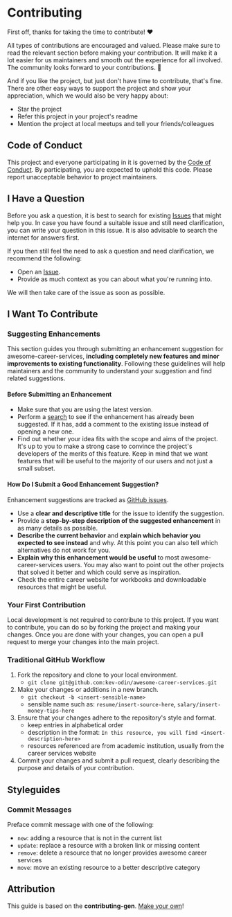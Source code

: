 # Contributing

First off, thanks for taking the time to contribute! ❤️

All types of contributions are encouraged and valued. Please make sure to read the relevant section before making your contribution. It will make it a lot easier for us maintainers and smooth out the experience for all involved. The community looks forward to your contributions. 🎉

And if you like the project, but just don't have time to contribute, that's fine. There are other easy ways to support the project and show your appreciation, which we would also be very happy about:

 - Star the project
 - Refer this project in your project's readme
 - Mention the project at local meetups and tell your friends/colleagues

## Code of Conduct

This project and everyone participating in it is governed by the
[Code of Conduct](CODE_OF_CONDUCT.md). By participating, you are expected to uphold this code. Please report unacceptable behavior to project maintainers.

## I Have a Question

Before you ask a question, it is best to search for existing [Issues](https://github.com/kev-odin/awesome-career-services/issues) that might help you. In case you have found a suitable issue and still need clarification, you can write your question in this issue. It is also advisable to search the internet for answers first.

If you then still feel the need to ask a question and need clarification, we recommend the following:

- Open an [Issue](https://github.com/kev-odin/awesome-career-services/issues/new).
- Provide as much context as you can about what you're running into.

We will then take care of the issue as soon as possible.

## I Want To Contribute

### Suggesting Enhancements

This section guides you through submitting an enhancement suggestion for awesome-career-services, **including completely new features and minor improvements to existing functionality**. Following these guidelines will help maintainers and the community to understand your suggestion and find related suggestions.

#### Before Submitting an Enhancement

- Make sure that you are using the latest version.
- Perform a [search](https://github.com/kev-odin/awesome-career-services/issues) to see if the enhancement has already been suggested. If it has, add a comment to the existing issue instead of opening a new one.
- Find out whether your idea fits with the scope and aims of the project. It's up to you to make a strong case to convince the project's developers of the merits of this feature. Keep in mind that we want features that will be useful to the majority of our users and not just a small subset.

#### How Do I Submit a Good Enhancement Suggestion?

Enhancement suggestions are tracked as [GitHub issues](https://github.com/kev-odin/awesome-career-services/issues).

- Use a **clear and descriptive title** for the issue to identify the suggestion.
- Provide a **step-by-step description of the suggested enhancement** in as many details as possible.
- **Describe the current behavior** and **explain which behavior you expected to see instead** and why. At this point you can also tell which alternatives do not work for you.
- **Explain why this enhancement would be useful** to most awesome-career-services users. You may also want to point out the other projects that solved it better and which could serve as inspiration.
- Check the entire career website for workbooks and downloadable resources that might be useful.

### Your First Contribution
Local development is not required to contribute to this project. If you want to contribute, you can do so by forking the project and making your changes. Once you are done with your changes, you can open a pull request to merge your changes into the main project.

### Traditional GitHub Workflow

1. Fork the repository and clone to your local environment.
   -  `git clone git@github.com:kev-odin/awesome-career-services.git`
2. Make your changes or additions in a new branch.
   - `git checkout -b <insert-sensible-name>`
   - sensible name such as: `resume/insert-source-here`, `salary/insert-money-tips-here`
3. Ensure that your changes adhere to the repository's style and format.
   - keep entries in alphabetical order
   - description in the format: `In this resource, you will find <insert-description-here>`
   - resources referenced are from academic institution, usually from the career services website
4. Commit your changes and submit a pull request, clearly describing the purpose and details of your contribution.

## Styleguides
### Commit Messages
Preface commit message with one of the following:  

 - `new`: adding a resource that is not in the current list  
 - `update`: replace a resource with a broken link or missing content
 - `remove`: delete a resource that no longer provides awesome career services
 - `move`: move an existing resource to a better descriptive category 
 
## Attribution
This guide is based on the **contributing-gen**. [Make your own](https://github.com/bttger/contributing-gen)!
